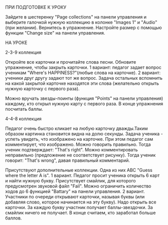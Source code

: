 ПРИ ПОДГОТОВКЕ К УРОКУ

Зайдите в шестеренку "Page collections" на панели управления и выберите галочкой нужную коллекцию в колонке "Images 1" и "Audio" (при желании). Вернитесь в упражнение. Настройте размер с помощью функции "Change size" на панели управления.

НА УРОКЕ

2-3-9 коллекция

Откройте все карточки и прочитайте слова песни. Обновите упражнение, чтобы закрыть карточки.
1 вариант: педагог задает вопрос ученикам "Where's HAPPINESS?"(любые слова на карточке).
2 вариант: ученики друг другу задают тот же вопрос.
Задача остальных вспомнить на какой закрытой карточке находятся эти слова (желательно открыть нужную карточку с первого раза).

Можно вручать звезды-поинты (функция "Points" на панели управления) каждому, кто открыл нужную карту с первого раза. В конце упражнения посчитать баллы.

4-4-8 коллекция

Педагог очень быстро кликает на любую карточку дважды.Таким образом картинка становится видна на долю секунды. Задача ученика - успеть увидеть, что изображено на карточке. При этом педагог сам комментирует, что изображено. Можно говорить правильно. Тогда ученик подтверждает: "That's right". Можно комментировать неправильно (предложение не соответствует рисунку). Тогда ученик говорит: "That's wrong", давая правильный комментарий.

Присутствуют дополнительные коллекции.
Одна из них ABC "Guess where the letter A is".
1 вариант.
Педагог просит ученика открыть 6 карт и найти нужную букву. Присутствует смайлик, для которого предусмотрен звуковой файл "Fail". Можно ограничить количество ходов до 6 функцией "Battary" на панели управления.
2 вариант. Участники по очереди открывают карточки, называя буквы (или добавляя слово, которое начинается на эту букву). Надо открыть все карточки. За каждую букву участник получает баллы-звездочки. За смайлик ничего не получает. В конце считаем, кто заработал больше баллов.
